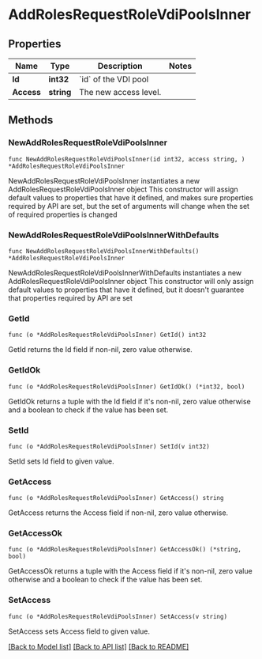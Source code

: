 # AddRolesRequestRoleVdiPoolsInner

## Properties

Name | Type | Description | Notes
------------ | ------------- | ------------- | -------------
**Id** | **int32** | &#x60;id&#x60; of the VDI pool | 
**Access** | **string** | The new access level. | 

## Methods

### NewAddRolesRequestRoleVdiPoolsInner

`func NewAddRolesRequestRoleVdiPoolsInner(id int32, access string, ) *AddRolesRequestRoleVdiPoolsInner`

NewAddRolesRequestRoleVdiPoolsInner instantiates a new AddRolesRequestRoleVdiPoolsInner object
This constructor will assign default values to properties that have it defined,
and makes sure properties required by API are set, but the set of arguments
will change when the set of required properties is changed

### NewAddRolesRequestRoleVdiPoolsInnerWithDefaults

`func NewAddRolesRequestRoleVdiPoolsInnerWithDefaults() *AddRolesRequestRoleVdiPoolsInner`

NewAddRolesRequestRoleVdiPoolsInnerWithDefaults instantiates a new AddRolesRequestRoleVdiPoolsInner object
This constructor will only assign default values to properties that have it defined,
but it doesn't guarantee that properties required by API are set

### GetId

`func (o *AddRolesRequestRoleVdiPoolsInner) GetId() int32`

GetId returns the Id field if non-nil, zero value otherwise.

### GetIdOk

`func (o *AddRolesRequestRoleVdiPoolsInner) GetIdOk() (*int32, bool)`

GetIdOk returns a tuple with the Id field if it's non-nil, zero value otherwise
and a boolean to check if the value has been set.

### SetId

`func (o *AddRolesRequestRoleVdiPoolsInner) SetId(v int32)`

SetId sets Id field to given value.


### GetAccess

`func (o *AddRolesRequestRoleVdiPoolsInner) GetAccess() string`

GetAccess returns the Access field if non-nil, zero value otherwise.

### GetAccessOk

`func (o *AddRolesRequestRoleVdiPoolsInner) GetAccessOk() (*string, bool)`

GetAccessOk returns a tuple with the Access field if it's non-nil, zero value otherwise
and a boolean to check if the value has been set.

### SetAccess

`func (o *AddRolesRequestRoleVdiPoolsInner) SetAccess(v string)`

SetAccess sets Access field to given value.



[[Back to Model list]](../README.md#documentation-for-models) [[Back to API list]](../README.md#documentation-for-api-endpoints) [[Back to README]](../README.md)


